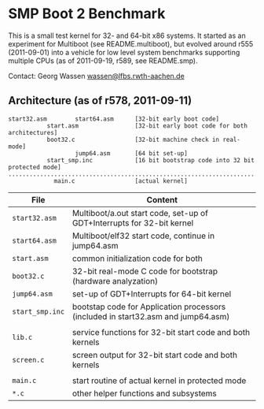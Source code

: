 SMP Boot 2 Benchmark
====================

This is a small test kernel for 32- and 64-bit x86 systems. It started as an
experiment for Multiboot (see README.multiboot), but evolved around r555
(2011-09-01) into a vehicle for low level system benchmarks supporting multiple
CPUs (as of 2011-09-19, r589, see README.smp).

Contact: Georg Wassen <wassen@lfbs.rwth-aachen.de>

Architecture (as of r578, 2011-09-11)
-------------------------------------

    start32.asm        start64.asm      [32-bit early boot code]
               start.asm                [32-bit early boot code for both architectures]
               boot32.c                 [32-bit machine check in real-mode]
                       jump64.asm       [64 bit set-up]
               start_smp.inc            [16 bit bootstrap code into 32 bit protected mode]
    ...................................................................................
                 main.c                 [actual kernel]
                   

| File            | Content                                                                            |
|-----------------|------------------------------------------------------------------------------------|
| `start32.asm`   | Multiboot/a.out start code, set-up of GDT+Interrupts for 32-bit kernel             |
| `start64.asm`   | Multiboot/elf32 start code, continue in jump64.asm                                 |
| `start.asm`     | common initialization code for both                                                |
| `boot32.c`      | 32-bit real-mode C code for bootstrap (hardware analyzation)                       |
| `jump64.asm`    | set-up of GDT+Interrupts for 64-bit kernel                                         |
| `start_smp.inc` | bootstap code for Application processors (included in start32.asm and jump64.asm)  |
|                 |                                                                                    |
| `lib.c`         | service functions for 32-bit start code and both kernels                           |
| `screen.c`      | screen output for 32-bit start code and both kernels                               |
|                 |                                                                                    |
| `main.c`        | start routine of actual kernel in protected mode                                   |
| `*.c`           | other helper functions and subsystems                                              |


